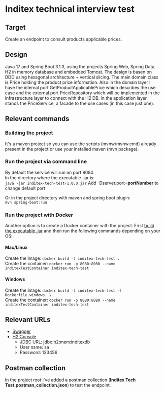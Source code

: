 # Inditex technical interview test

## Target
Create an endpoint to consult products applicable prices.

## Design
Java 17 and Spring Boot 3.1.3, using the projects Spring Web, Spring Data, H2 in memory database and embedded Tomcat.
The design is basen on DDD using hexagonal architecture + vertical slicing. The main domain class is Price holding the
product price information. Also in the domain layer I have the internal port GetProductApplicablePrice which describes 
the use case and the external port PriceRepository which will be implemented in the infrastructure layer to connect with
the H2 DB. In the application layer stands the PriceService, a facade to the use cases (in this case just one).

## Relevant commands
### Building the project
It's a maven project so you can use the scripts (mvnw/mvnw.cmd) already present in the project or use your installed 
maven (mvn package).

### Run the project via command line
By default the service will run on port 8080.<br>
In the directory where the executable .jar is:<br>
`java -jar inditex-tech-test-1.0.0.jar` Add -Dserver.port=**portNumber** to change default port

Or in the project directory with maven and spring boot plugin:<br>
`mvn spring-boot:run`

### Run the project with Docker
Another option is to create a Docker container with the project. First [build the executable .jar](#building-the-project) and then 
run the following commands depending on your OS:
#### Mac/Linux
Create the image: `docker build -t inditex-tech-test .`<br>
Create the container: `docker run -p 8080:8080 --name inditexTestContainer inditex-tech-test`
#### Windows
Create the image: `docker build -t inditex-tech-test -f Dockerfile.windows .\`<br>
Create the container: `docker run -p 8080:8080 --name inditexTestContainer inditex-tech-test`

## Relevant URLs
* [Swagger](http://localhost:8080/swagger-ui/index.html)
* [H2 Console](http://localhost:8080/h2-console)
  * JDBC URL: jdbc:h2:mem:inditexdb
  * User name: sa
  * Password: 123456

## Postman collection
In the project root I've added a postman collection (**Inditex Tech Test.postman_collection.json**) to test the endpoint.